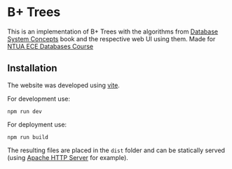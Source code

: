 # B+ Trees

This is an implementation of B+ Trees with the algorithms from [Database System Concepts](https://www.db-book.com/) book and the respective web UI using them. Made for [NTUA ECE Databases Course](https://www.ece.ntua.gr/en/undergraduate/courses/3123)

## Installation

The website was developed using [vite](https://vitejs.dev/).

For development use:
```
npm run dev
```

For deployment use:
```
npm run build
```
The resulting files are placed in the `dist` folder and can be statically served (using [Apache HTTP Server](https://httpd.apache.org/) for example).
